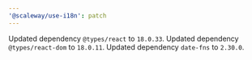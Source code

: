```yaml
---
'@scaleway/use-i18n': patch
---
```


Updated dependency `@types/react` to `18.0.33`.
Updated dependency `@types/react-dom` to `18.0.11`.
Updated dependency `date-fns` to `2.30.0`.
